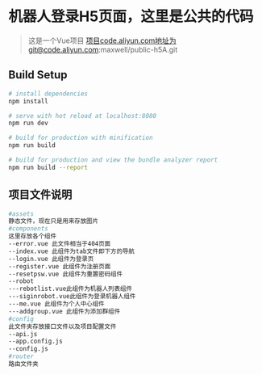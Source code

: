 # 机器人登录H5页面，这里是公共的代码

> 这是一个Vue项目
> 项目code.aliyun.com地址为git@code.aliyun.com:maxwell/public-h5A.git
## Build Setup

``` bash
# install dependencies
npm install

# serve with hot reload at localhost:8080
npm run dev

# build for production with minification
npm run build

# build for production and view the bundle analyzer report
npm run build --report
```
## 项目文件说明

``` bash
#assets
静态文件，现在只是用来存放图片
#components
这里存放各个组件
--error.vue 此文件相当于404页面
--index.vue 此组件为tab文件即下方的导航
--login.vue 此组件为登录页
--register.vue 此组件为注册页面
--resetpsw.vue 此组件为重置密码组件
--robot
---rebotlist.vue此组件为机器人列表组件
---siginrobot.vue此组件为登录机器人组件
---me.vue 此组件为个人中心组件
---addgroup.vue 此组件为添加群组件
#config 
此文件夹存放接口文件以及项目配置文件
--api.js
--app.config.js
--config.js
#router
路由文件夹
```
